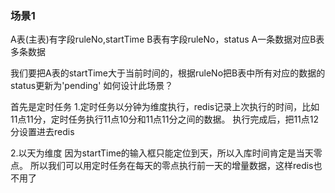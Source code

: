 ### 场景1
  A表(主表)有字段ruleNo,startTime
  B表有字段ruleNo，status
  A一条数据对应B表多条数据

  我们要把A表的startTime大于当前时间的，根据ruleNo把B表中所有对应的数据的status更新为'pending'
  如何设计此场景？

  首先是定时任务
  1.定时任务以分钟为维度执行，redis记录上次执行的时间，比如11点11分，定时任务执行11点10分和11点11分之间的数据。
    执行完成后，把11点12分设置进去redis

  2.以天为维度
    因为startTime的输入框只能定位到天，所以入库时间肯定是当天零点。
    所以我们可以用定时任务在每天的零点执行前一天的增量数据，这样redis也不用了

